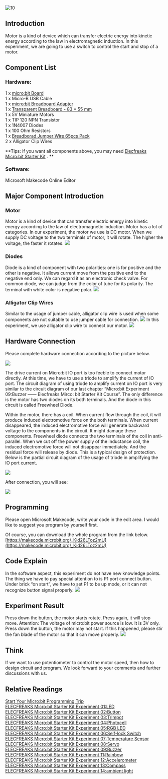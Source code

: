 ![10](https://i.imgur.com/8KZyoCy.jpg)

## Introduction  
Motor is a kind of device which can transfer electric energy into kinetic energy according to the law in electromagnetic induction. In this experiment, we are going to use a switch to control the start and stop of a motor.   


## Component List  
### Hardware:  
1 x [micro:bit Board](http://www.elecfreaks.com/estore/bbc-micro-bit-board-for-coding-programming.html)  
1 x Micro-B USB Cable  
1 x [micro:bit Breadboard Adapter](http://www.elecfreaks.com/estore/microbit-breadboard-adapter.html)  
1 x [Transparent Breadboard - 83 * 55 mm](http://www.elecfreaks.com/estore/transparent-breadboard-83-55-mm.html)  
1 x 5V Miniature Motors  
1 x TIP 120 NPN Transistor  
1 x 1N4007 Diodes  
1 x 100 Ohm Resistors  
1 x [Breadborad Jumper Wire 65pcs Pack](http://www.elecfreaks.com/estore/breadborad-jumper-wire-65pcs-pack.html)  
2 x Alligator Clip Wires  

**Tips: If you want all components above, you may need [Elecfreaks Micro:bit Starter Kit](http://www.elecfreaks.com/estore/elecfreaks-micro-bit-starter-kit-795.html) . **  
 

### Software:  
Microsoft Makecode Online Editor   


## Major Component Introduction  
### Motor  
Motor is a kind of device that can transfer electric energy into kinetic energy according to the law of electromagnetic induction. Motor has a lot of categories. In our experiment, the motor we use is DC motor. When we supply DC voltage to the two terminals of motor, it will rotate. The higher the voltage, the faster it rotates. 
 ![](https://www.elecfreaks.com/wp-content/uploads/2018/03/2-13.jpg)  

### Diodes  
Diode is a kind of component with two polarities: one is for positive and the other is negative. It allows current move from the positive end to the negative end only. We can regard it as an electronic check valve. 
For common diode, we can judge from the color of tube for its polarity. The terminal with white color is negative polar. 
![](https://www.elecfreaks.com/wp-content/uploads/2018/03/3-11.jpg)   

### Alligator Clip Wires  
Similar to the usage of jumper cable, alligator clip wire is used when some components are not suitable to use jumper cable for connection. 
![](https://www.elecfreaks.com/wp-content/uploads/2018/03/4-9.jpg) 
In this experiment, we use alligator clip wire to connect our motor. 
![](https://www.elecfreaks.com/wp-content/uploads/2018/03/5-11.jpg )


## Hardware Connection  

Please complete hardware connection according to the picture below.

![](https://www.elecfreaks.com/wp-content/uploads/2018/03/6-5.png )

The drive current on Micro:bit IO port is too feeble to connect motor directly. At this time, we have to use a triode to amplify the current of IO port.  The circuit diagram of using triode to amplify current on IO port is very similar to the circuit diagram of our last chapter “Micro:bit Experiment 09:Buzzer —— Elecfreaks Mirco: bit Starter Kit Course”. The only difference is the motor has two diodes on its both terminals. And the diode in this circuit is called Freewheel Diode. 

Within the motor, there has a coil. When current flow through the coil, it will produce induced electromotive force on the both terminals. When current disappeared, the induced electromotive force will generate backward voltage to the components in the circuit. It might damage these components. Freewheel diode connects the two terminals of the coil in anti-parallel. When we cut off the power supply of the inductance coil, the induced electromotive force will not disappear immediately. And the residual force will release by diode. This is a typical design of protection.    
Below is the partial circuit diagram of the usage of triode in amplifying the IO port current. 

![](https://www.elecfreaks.com/wp-content/uploads/2018/03/7-7.jpg) 

After connection, you will see: 

![](https://www.elecfreaks.com/wp-content/uploads/2018/03/8-6.jpg)  

## Programming
Please open Microsoft Makecode, write your code in the edit area. I would like to suggest you program by yourself first. 

Of course, you can download the whole program from the link below.
[https://makecode.microbit.org/_Kid26LToz2mU](https://makecode.microbit.org/_Kid26LToz2mU)


## Code Explain
In the software aspect, this experiment do not have new knowledge points. The thing we have to pay special attention to is P1 port connect button. Under brick “on start”, we have to set P1 to be up mode, or it can not recognize button signal properly. 
![](https://www.elecfreaks.com/wp-content/uploads/2018/03/9-4.jpg) 

## Experiment Result
Press down the button, the motor starts rotate. Press again, it will stop move. 
Attention: The voltage of micro:bit power source is low. It is 3V only. Press down the button, the motor may not start. If this happened, please stir the fan blade of the motor so that it can move properly. 
![](https://www.elecfreaks.com/wp-content/uploads/2018/03/1-6.gif)


## Think
If we want to use potentiometer to control the motor speed, then how to design circuit and program. We look forward to your comments and further discussions with us. 


## Relative Readings  
[Start Your Micro:bit Programming Trip](https://www.elecfreaks.com/9299.html)  
[ELECFREAKS Micro:bit Starter Kit Experiment 01:LED](https://www.elecfreaks.com/9784.html)  
[ELECFREAKS Micro:bit Starter Kit Experiment 02:Button](https://www.elecfreaks.com/9825.html)  
[ELECFREAKS Micro:bit Starter Kit Experiment 03:Trimpot](https://www.elecfreaks.com/9879.html)  
[ELECFREAKS Micro:bit Starter Kit Experiment 04:Photocell](https://www.elecfreaks.com/9909.html)  
[ELECFREAKS Micro:bit Starter Kit Experiment 05:RGB LED](https://www.elecfreaks.com/9978.html)  
[ELECFREAKS Micro:bit Starter Kit Experiment 06:Self-lock Switch](https://www.elecfreaks.com/10061.html)  
[ELECFREAKS Micro:bit Starter Kit Experiment 07:Temperature Sensor](https://www.elecfreaks.com/10166.html)  
[ELECFREAKS Micro:bit Starter Kit Experiment 08:Servo](https://www.elecfreaks.com/10221.html)  
[ELECFREAKS Micro:bit Starter Kit Experiment 09:Buzzer](https://www.elecfreaks.com/10318.html)  
[ELECFREAKS Micro:bit Starter Kit Experiment 11:Rainbow](https://www.elecfreaks.com/10508.html)  
[ELECFREAKS Micro:bit Starter Kit Experiment 12:Accelerometer](https://www.elecfreaks.com/10529.html)  
[ELECFREAKS Micro:bit Starter Kit Experiment 13:Compass](https://www.elecfreaks.com/10567.html)  
[ELECFREAKS Micro:bit Starter Kit Experiment 14:ambient light](https://www.elecfreaks.com/10649.html)  
